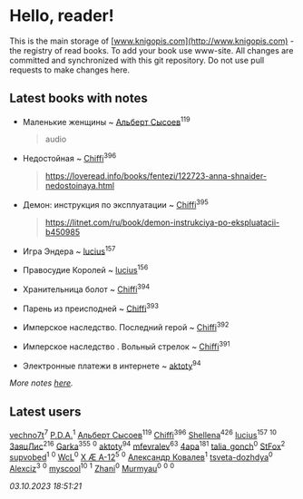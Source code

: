 # Hello, reader!
This is the main storage of [www.knigopis.com](http://www.knigopis.com) - the registry of read books.
To add your book use www-site. All changes are committed and synchronized with this git repository.
Do not use pull requests to make changes here.


## Latest books with notes
* Маленькие женщины ~ [Альберт Сысоев](users/474/47446642-vkontakte)<sup>119</sup>
    > audio

* Недостойная ~ [Chiffi](users/105/105831994080785626680-google)<sup>396</sup>
    > https://loveread.info/books/fentezi/122723-anna-shnaider-nedostoinaya.html

* Демон: инструкция по эксплуатации ~ [Chiffi](users/105/105831994080785626680-google)<sup>395</sup>
    > https://litnet.com/ru/book/demon-instrukciya-po-ekspluatacii-b450985

* Игра Эндера ~ [lucius](users/838/83820536-yandex)<sup>157</sup>

* Правосудие Королей ~ [lucius](users/838/83820536-yandex)<sup>156</sup>

* Хранительница болот ~ [Chiffi](users/105/105831994080785626680-google)<sup>394</sup>

* Парень из преисподней ~ [Chiffi](users/105/105831994080785626680-google)<sup>393</sup>

* Имперское наследство. Последний герой ~ [Chiffi](users/105/105831994080785626680-google)<sup>392</sup>

* Имперское наследство . Вольный стрелок ~ [Chiffi](users/105/105831994080785626680-google)<sup>391</sup>

* Электронные платежи в интернете ~ [aktoty](users/275/275766107-vkontakte)<sup>94</sup>


_More notes [here](latest_books_with_notes.md)._


## Latest users
[vechno7t](users/102/102483077884312127500-google)<sup>7</sup> 
[P.D.A.](users/101/101885615006241630614-google)<sup>1</sup> 
[Альберт Сысоев](users/474/47446642-vkontakte)<sup>119</sup> 
[Chiffi](users/105/105831994080785626680-google)<sup>396</sup> 
[Shellena](users/134/13413591548892934957-mailru)<sup>426</sup> 
[lucius](users/838/83820536-yandex)<sup>157</sup> 
[](users/101/101368518035734751027-google)<sup>10</sup> 
[ЗаяцЛис](users/112/112388384595246311466-google)<sup>216</sup> 
[Garka](users/115/115753719718250012620-google)<sup>355</sup> 
[](users/115/115095777313809768381-google)<sup>0</sup> 
[aktoty](users/275/275766107-vkontakte)<sup>94</sup> 
[mfevralev](users/140/140966150-vkontakte)<sup>63</sup> 
[4apa](users/117/117392596378069249667-google)<sup>181</sup> 
[talia_gonch](users/116/116727437007720956503-google)<sup>0</sup> 
[StFox](users/108/10824953-yandex)<sup>2</sup> 
[supvobed](users/111/111120684537115120803-google)<sup>1</sup> 
[](users/108/108689900996785507657-google)<sup>0</sup> 
[WcL](users/106/106758454733805717947-google)<sup>0</sup> 
[X Æ A-12](users/115/115609550904757194526-google)<sup>5</sup> 
[](users/112/112452730042794139520-google)<sup>0</sup> 
[Александр Ковалев](users/141/14161137020827113329-mailru)<sup>1</sup> 
[tsveta-dozhdya](users/983/983485507-yandex)<sup>0</sup> 
[Alexciz](users/104/104402554069177138887-google)<sup>3</sup> 
[](users/116/116461044320164710012-google)<sup>0</sup> 
[myscool](users/101/101429613411254493072-google)<sup>10</sup> 
[](users/115/115714542148878544061-google)<sup>1</sup> 
[Zhani](users/109/109586026743199600506-google)<sup>0</sup> 
[Murmyau](users/107/107272984290708451258-google)<sup>0</sup> 
[](users/103/1035563327194476370-mailru)<sup>0</sup> 
[](users/106/106851335280025411906-google)<sup>0</sup> 


_03.10.2023 18:51:21_
